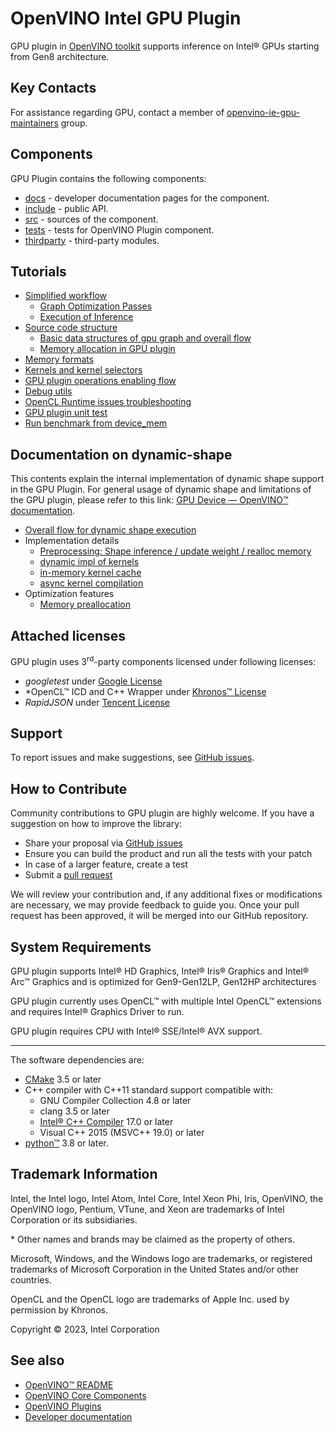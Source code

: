 # OpenVINO Intel GPU Plugin

GPU plugin in [OpenVINO toolkit](https://github.com/openvinotoolkit/openvino) supports inference on Intel® GPUs starting from Gen8 architecture.

## Key Contacts

For assistance regarding GPU, contact a member of [openvino-ie-gpu-maintainers](https://github.com/orgs/openvinotoolkit/teams/openvino-ie-gpu-maintainers) group.

## Components

GPU Plugin contains the following components:

* [docs](./docs/) - developer documentation pages for the component.
* [include](./include/) - public API.
* [src](./src/) - sources of the component.
* [tests](./tests/) - tests for OpenVINO Plugin component.
* [thirdparty](./thirdparty/) - third-party modules.

## Tutorials

* [Simplified workflow](./docs/simplified_workflow.md)
  * [Graph Optimization Passes](./docs/graph_optimization_passes.md)
  * [Execution of Inference](./docs/execution_of_inference.md)
* [Source code structure](./docs/source_code_structure.md)
  * [Basic data structures of gpu graph and overall flow](./docs/basic_data_structures.md)
  * [Memory allocation in GPU plugin](./docs/memory_allocation_gpu_plugin.md)
* [Memory formats](./docs/gpu_memory_formats.md)
* [Kernels and kernel selectors](./docs/gpu_kernels.md)
* [GPU plugin operations enabling flow](./docs/gpu_plugin_ops_enabling.md)
* [Debug utils](./docs/gpu_debug_utils.md)
* [OpenCL Runtime issues troubleshooting](./docs/gpu_plugin_driver_troubleshooting.md)
* [GPU plugin unit test](./docs/gpu_plugin_unit_test.md)
* [Run benchmark from device_mem](./docs/use_device_mem.md)

## Documentation on dynamic-shape
This contents explain the internal implementation of dynamic shape support in the GPU Plugin. For general usage of dynamic shape and limitations of the GPU plugin, please refer to this link: [GPU Device — OpenVINO™ documentation](https://docs.openvino.ai/2024/openvino-workflow/running-inference/dynamic-shapes.html).

* [Overall flow for dynamic shape execution](./docs/dynamic_shape/overall_flow.md)
* Implementation details
  * [Preprocessing: Shape inference / update weight / realloc memory](./docs/dynamic_shape/preprocessing.md)
  * [dynamic impl of kernels](./docs/dynamic_shape/dynamic_impl.md)
  * [in-memory kernel cache](./docs/dynamic_shape/in_memory_cache.md)
  * [async kernel compilation](./docs/dynamic_shape/async_compilation.md)
  <!-- * weight compression (TBD)) -->
* Optimization features
  * [Memory preallocation](./docs/dynamic_shape/memory_preallocation.md)
<!--  * Fake alignment of shape (TBD)
  * Shape-of subgraph on CPU (TBD)
  * Runtime buffer fusing (TBD)
  * Runtime reorder skip (TBD)
  * KV cache (TBD)
* Performance analysis and debugging features (TBD)
* Model caching for dynamic shape (TBD)
-->

## Attached licenses

GPU plugin uses 3<sup>rd</sup>-party components licensed under following licenses:
- *googletest* under [Google License](https://github.com/google/googletest/blob/master/googletest/LICENSE)
- *OpenCL™ ICD and C++ Wrapper under [Khronos™ License](https://github.com/KhronosGroup/OpenCL-CLHPP/blob/master/LICENSE.txt)
- *RapidJSON* under [Tencent License](https://github.com/Tencent/rapidjson/blob/master/license.txt)

## Support

To report issues and make suggestions, see [GitHub issues](https://github.com/openvinotoolkit/openvino/issues).

## How to Contribute

Community contributions to GPU plugin are highly welcome. If you have a suggestion on how to improve the library:

- Share your proposal via
 [GitHub issues](https://github.com/openvinotoolkit/openvino/issues)
- Ensure you can build the product and run all the tests with your patch
- In case of a larger feature, create a test
- Submit a [pull request](https://github.com/openvinotoolkit/openvino/pulls)

We will review your contribution and, if any additional fixes or modifications
are necessary, we may provide feedback to guide you. Once your pull request
has been approved, it will be merged into our GitHub repository.

## System Requirements

GPU plugin supports Intel® HD Graphics, Intel® Iris® Graphics and Intel® Arc™ Graphics and is optimized for Gen9-Gen12LP, Gen12HP architectures

GPU plugin currently uses OpenCL™ with multiple Intel OpenCL™ extensions and requires Intel® Graphics Driver to run.

GPU plugin requires CPU with Intel® SSE/Intel® AVX support.

---

The software dependencies are:
- [CMake](https://cmake.org/download/) 3.5 or later
- C++ compiler with C++11 standard support compatible with:
    * GNU Compiler Collection 4.8 or later
    * clang 3.5 or later
    * [Intel® C++ Compiler](https://software.intel.com/en-us/intel-parallel-studio-xe) 17.0 or later
    * Visual C++ 2015 (MSVC++ 19.0) or later
- [python™](https://www.python.org/downloads/) 3.8 or later.

## Trademark Information

Intel, the Intel logo, Intel Atom, Intel Core, Intel Xeon Phi, Iris, OpenVINO,
the OpenVINO logo, Pentium, VTune, and Xeon are trademarks
of Intel Corporation or its subsidiaries.

\* Other names and brands may be claimed as the property of others.

Microsoft, Windows, and the Windows logo are trademarks, or registered
trademarks of Microsoft Corporation in the United States and/or other
countries.

OpenCL and the OpenCL logo are trademarks of Apple Inc. used by permission
by Khronos.

Copyright © 2023, Intel Corporation

## See also

 * [OpenVINO™ README](../../../README.md)
 * [OpenVINO Core Components](../../README.md)
 * [OpenVINO Plugins](../README.md)
 * [Developer documentation](../../../docs/dev/index.md)
